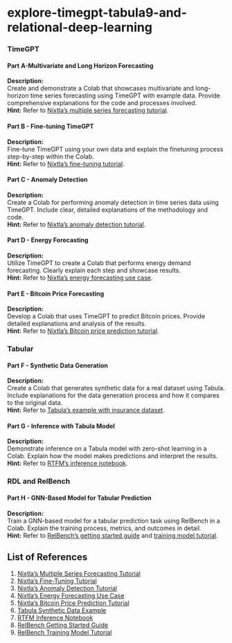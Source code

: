 # explore-timegpt-tabula9-and-relational-deep-learning

### TimeGPT

#### Part A-Multivariate and Long Horizon Forecasting

**Description:**  
Create and demonstrate a Colab that showcases multivariate and long-horizon time series forecasting using TimeGPT with example data. Provide comprehensive explanations for the code and processes involved.  
**Hint:** Refer to [Nixtla’s multiple series forecasting tutorial](https://docs.nixtla.io/docs/tutorials-multiple_series_forecasting).

#### Part B - Fine-tuning TimeGPT

**Description:**  
Fine-tune TimeGPT using your own data and explain the finetuning process step-by-step within the Colab.  
**Hint:** Refer to [Nixtla’s fine-tuning tutorial](https://docs.nixtla.io/docs/tutorials-fine_tuning).

#### Part C - Anomaly Detection

**Description:**  
Create a Colab for performing anomaly detection in time series data using TimeGPT. Include clear, detailed explanations of the methodology and code.  
**Hint:** Refer to [Nixtla’s anomaly detection tutorial](https://docs.nixtla.io/docs/tutorials-anomaly_detection).

#### Part D - Energy Forecasting

**Description:**  
Utilize TimeGPT to create a Colab that performs energy demand forecasting. Clearly explain each step and showcase results.  
**Hint:** Refer to [Nixtla’s energy forecasting use case](https://docs.nixtla.io/docs/use-cases-forecasting_energy_demand).

#### Part E - Bitcoin Price Forecasting

**Description:**  
Develop a Colab that uses TimeGPT to predict Bitcoin prices. Provide detailed explanations and analysis of the results.  
**Hint:** Refer to [Nixtla’s Bitcoin price prediction tutorial](https://docs.nixtla.io/docs/use-cases-bitcoin_price_prediction).

### Tabular

#### Part F - Synthetic Data Generation

**Description:**  
Create a Colab that generates synthetic data for a real dataset using Tabula. Include explanations for the data generation process and how it compares to the original data.  
**Hint:** Refer to [Tabula’s example with insurance dataset](https://github.com/zhao-zilong/Tabula/blob/main/Tabula_on_insurance_dataset.ipynb).

#### Part G - Inference with Tabula Model

**Description:**  
Demonstrate inference on a Tabula model with zero-shot learning in a Colab. Explain how the model makes predictions and interpret the results.  
**Hint:** Refer to [RTFM’s inference notebook](https://github.com/mlfoundations/rtfm/blob/main/notebooks/inference.ipynb).

### RDL and RelBench

#### Part H - GNN-Based Model for Tabular Prediction

**Description:**  
Train a GNN-based model for a tabular prediction task using RelBench in a Colab. Explain the training process, metrics, and outcomes in detail.  
**Hint:** Refer to [RelBench’s getting started guide](https://relbench.stanford.edu/start/) and [training model tutorial](https://colab.research.google.com/github/snap-stanford/relbench/blob/main/tutorials/train_model.ipynb).


## List of References

1. [Nixtla’s Multiple Series Forecasting Tutorial](https://docs.nixtla.io/docs/tutorials-multiple_series_forecasting)
2. [Nixtla’s Fine-Tuning Tutorial](https://docs.nixtla.io/docs/tutorials-fine_tuning)
3. [Nixtla’s Anomaly Detection Tutorial](https://docs.nixtla.io/docs/tutorials-anomaly_detection)
4. [Nixtla’s Energy Forecasting Use Case](https://docs.nixtla.io/docs/use-cases-forecasting_energy_demand)
5. [Nixtla’s Bitcoin Price Prediction Tutorial](https://docs.nixtla.io/docs/use-cases-bitcoin_price_prediction)
6. [Tabula Synthetic Data Example](https://github.com/zhao-zilong/Tabula/blob/main/Tabula_on_insurance_dataset.ipynb)
7. [RTFM Inference Notebook](https://github.com/mlfoundations/rtfm/blob/main/notebooks/inference.ipynb)
8. [RelBench Getting Started Guide](https://relbench.stanford.edu/start/)
9. [RelBench Training Model Tutorial](https://colab.research.google.com/github/snap-stanford/relbench/blob/main/tutorials/train_model.ipynb)
